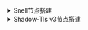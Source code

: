 <details><summary>Snell节点搭建</summary>
<p>

# [Snell 官方手册](https://manual.nssurge.com/others/snell.html)

- **1. 下载 Snell Server 安装包**
```
wget https://dl.nssurge.com/snell/snell-server-v4.0.1-linux-amd64.zip
```
- **2. 解压 Snell Server 到指定目录**
```
unzip snell-server-v4.0.1-linux-amd64.zip -d /usr/local/bin/ && rm ~/snell-server-v4.0.1-linux-amd64.zip
```
- **3. 赋予服务器权限**
```
chmod +x /usr/local/bin/snell-server
```
- **4. 创建配置文件**
```
mkdir /etc/snell && vim /etc/snell/snell-server.conf
```
**写入下面内容**
```bash
[snell-server]
listen = 0.0.0.0:12321
psk = a1T48yGmETVZytQGBoec
ipv6 = false
```
- **5. 配置systemctl 文件**
```
vim /etc/systemd/system/snell-server.service
```
**写入下面内容**
```bash
[Unit]
Description=Snell Proxy Service
After=network.target

[Service]
Type=simple
User=root
Group=nogroup
LimitNOFILE=32768
ExecStart=/usr/local/bin/snell-server -c /etc/snell/snell-server.conf
AmbientCapabilities=CAP_NET_BIND_SERVICE
StandardOutput=syslog
StandardError=syslog
SyslogIdentifier=snell-server

[Install]
WantedBy=multi-user.target
```
- **6. 开启 snell 服务**
```
systemctl enable --now snell-server
```
- **7. 查看 Snell 运行状态**
```
systemctl status snell-server
```
</p>
</details>

<details><summary>Shadow-Tls v3节点搭建</summary>
<p>

- **1.下载Shadow-Tls**

X86_AMD64
```
wget https://github.com/ihciah/shadow-tls/releases/download/v0.2.23/shadow-tls-x86_64-unknown-linux-musl -O /usr/local/bin/shadow-tls
```

ARM
```
wget https://github.com/ihciah/shadow-tls/releases/download/v0.2.23/shadow-tls-aarch64-unknown-linux-musl -O /usr/local/bin/shadow-tls
```
- **2.赋予程序执行权限**
```
chmod +x /usr/local/bin/shadow-tls
```
- **3.创建service文件**
```
vim /etc/systemd/system/shadow-tls.service
```
写入以下内容
```
[Unit]
Description=Shadow-TLS Server Service
Documentation=man:sstls-server
After=network-online.target
Wants=network-online.target

[Service]
Type=simple
ExecStart=/usr/local/bin/shadow-tls --fastopen --v3 server --listen [::]:8443 --server 127.0.0.1:12321 --tls gateway.icloud.com  --password JsJeWtjiUyVgh0ooqQ
StandardOutput=syslog
StandardError=syslog
SyslogIdentifier=shadow-tls
Environment=MONOIO_FORCE_LEGACY_DRIVER=1

[Install]
WantedBy=multi-user.target
```
- **4.重载&启动服务**
```
systemctl daemon-reload && systemctl enable --now shadow-tls.service
```
- 5.**查看服务状态**
```
systemctl status shadow-tls.service
```
</p>
</details>
















